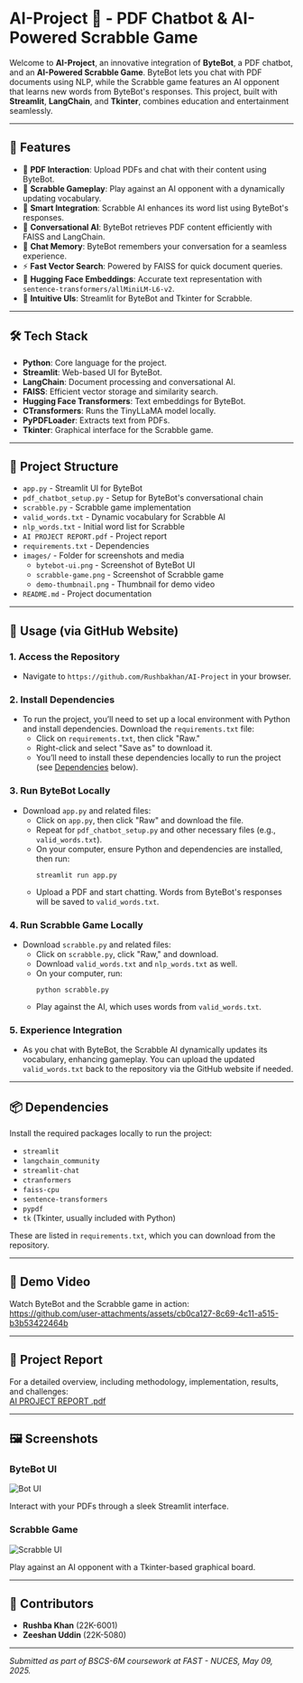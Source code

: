 # AI-Project 🤖 - PDF Chatbot & AI-Powered Scrabble Game

Welcome to **AI-Project**, an innovative integration of **ByteBot**, a PDF chatbot, and an **AI-Powered Scrabble Game**. ByteBot lets you chat with PDF documents using NLP, while the Scrabble game features an AI opponent that learns new words from ByteBot's responses. This project, built with **Streamlit**, **LangChain**, and **Tkinter**, combines education and entertainment seamlessly.

---

## 🌟 Features

- 📂 **PDF Interaction**: Upload PDFs and chat with their content using ByteBot.  
- 🎲 **Scrabble Gameplay**: Play against an AI opponent with a dynamically updating vocabulary.  
- 🔄 **Smart Integration**: Scrabble AI enhances its word list using ByteBot's responses.  
- 🔎 **Conversational AI**: ByteBot retrieves PDF content efficiently with FAISS and LangChain.  
- 🧠 **Chat Memory**: ByteBot remembers your conversation for a seamless experience.  
- ⚡ **Fast Vector Search**: Powered by FAISS for quick document queries.  
- 🤗 **Hugging Face Embeddings**: Accurate text representation with `sentence-transformers/allMiniLM-L6-v2`.  
- 🎨 **Intuitive UIs**: Streamlit for ByteBot and Tkinter for Scrabble.

---

## 🛠️ Tech Stack

- **Python**: Core language for the project.  
- **Streamlit**: Web-based UI for ByteBot.  
- **LangChain**: Document processing and conversational AI.  
- **FAISS**: Efficient vector storage and similarity search.  
- **Hugging Face Transformers**: Text embeddings for ByteBot.  
- **CTransformers**: Runs the TinyLLaMA model locally.  
- **PyPDFLoader**: Extracts text from PDFs.  
- **Tkinter**: Graphical interface for the Scrabble game.

---

## 📂 Project Structure

- `app.py` - Streamlit UI for ByteBot  
- `pdf_chatbot_setup.py` - Setup for ByteBot's conversational chain  
- `scrabble.py` - Scrabble game implementation  
- `valid_words.txt` - Dynamic vocabulary for Scrabble AI  
- `nlp_words.txt` - Initial word list for Scrabble  
- `AI PROJECT REPORT.pdf` - Project report  
- `requirements.txt` - Dependencies  
- `images/` - Folder for screenshots and media  
  - `bytebot-ui.png` - Screenshot of ByteBot UI  
  - `scrabble-game.png` - Screenshot of Scrabble game  
  - `demo-thumbnail.png` - Thumbnail for demo video  
- `README.md` - Project documentation

---

## 📖 Usage (via GitHub Website)

### 1. Access the Repository
- Navigate to `https://github.com/Rushbakhan/AI-Project` in your browser.

### 2. Install Dependencies
- To run the project, you’ll need to set up a local environment with Python and install dependencies. Download the `requirements.txt` file:
  - Click on `requirements.txt`, then click "Raw."
  - Right-click and select "Save as" to download it.
  - You’ll need to install these dependencies locally to run the project (see [Dependencies](#-dependencies) below).

### 3. Run ByteBot Locally
- Download `app.py` and related files:
  - Click on `app.py`, then click "Raw" and download the file.
  - Repeat for `pdf_chatbot_setup.py` and other necessary files (e.g., `valid_words.txt`).
  - On your computer, ensure Python and dependencies are installed, then run:
    ```
    streamlit run app.py
    ```
  - Upload a PDF and start chatting. Words from ByteBot's responses will be saved to `valid_words.txt`.

### 4. Run Scrabble Game Locally
- Download `scrabble.py` and related files:
  - Click on `scrabble.py`, click "Raw," and download.
  - Download `valid_words.txt` and `nlp_words.txt` as well.
  - On your computer, run:
    ```
    python scrabble.py
    ```
  - Play against the AI, which uses words from `valid_words.txt`.

### 5. Experience Integration
- As you chat with ByteBot, the Scrabble AI dynamically updates its vocabulary, enhancing gameplay. You can upload the updated `valid_words.txt` back to the repository via the GitHub website if needed.

---

## 📦 Dependencies

Install the required packages locally to run the project:
- `streamlit`  
- `langchain_community`  
- `streamlit-chat`  
- `ctranformers`  
- `faiss-cpu`  
- `sentence-transformers`  
- `pypdf`  
- `tk` (Tkinter, usually included with Python)

These are listed in `requirements.txt`, which you can download from the repository.

---

## 🎥 Demo Video

Watch ByteBot and the Scrabble game in action:  
https://github.com/user-attachments/assets/cb0ca127-8c69-4c11-a515-b3b53422464b

---

## 📄 Project Report

For a detailed overview, including methodology, implementation, results, and challenges:  
[AI PROJECT REPORT .pdf](https://github.com/user-attachments/files/20149713/AI.PROJECT.REPORT.pdf)

---

## 🖼️ Screenshots

### ByteBot UI
![Bot UI](https://github.com/user-attachments/assets/9ff0863b-b022-41ca-96b5-263705693ece)

Interact with your PDFs through a sleek Streamlit interface.

### Scrabble Game
 ![Scrabble UI](https://github.com/user-attachments/assets/59b97953-e99f-4d64-a83a-c0c5612ca720)

Play against an AI opponent with a Tkinter-based graphical board.

---

## 👥 Contributors

- **Rushba Khan** (22K-6001)  
- **Zeeshan Uddin** (22K-5080)

---

*Submitted as part of BSCS-6M coursework at FAST - NUCES, May 09, 2025.*
